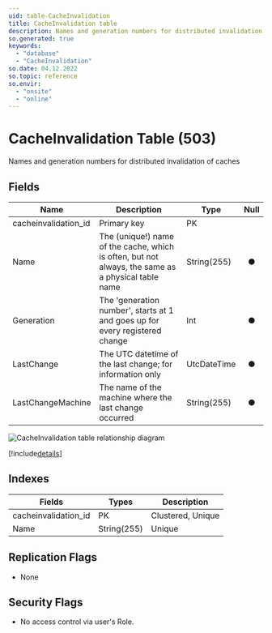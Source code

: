 ```yaml
---
uid: table-CacheInvalidation
title: CacheInvalidation table
description: Names and generation numbers for distributed invalidation of caches
so.generated: true
keywords:
  - "database"
  - "CacheInvalidation"
so.date: 04.12.2022
so.topic: reference
so.envir:
  - "onsite"
  - "online"
---
```


# CacheInvalidation Table (503)

Names and generation numbers for distributed invalidation of caches

## Fields

| Name | Description | Type | Null |
|------|-------------|------|:----:|
|cacheinvalidation\_id|Primary key|PK| |
|Name|The (unique!) name of the cache, which is often, but not always, the same as a physical table name|String(255)|&#x25CF;|
|Generation|The &apos;generation number&apos;, starts at 1 and goes up for every registered change|Int|&#x25CF;|
|LastChange|The UTC datetime of the last change; for information only|UtcDateTime|&#x25CF;|
|LastChangeMachine|The name of the machine where the last change occurred|String(255)|&#x25CF;|

![CacheInvalidation table relationship diagram](./media/CacheInvalidation.png)

[!include[details](./includes/cacheinvalidation.md)]

## Indexes

| Fields | Types | Description |
|--------|-------|-------------|
|cacheinvalidation\_id |PK |Clustered, Unique |
|Name |String(255) |Unique |

## Replication Flags

* None

## Security Flags

* No access control via user's Role.
